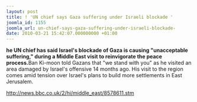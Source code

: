 ```yaml
---
layout: post
title: ! 'UN chief says Gaza suffering under Israeli blockade '
joomla_id: 1155
joomla_url: un-chief-says-gaza-suffering-under-israeli-blockade-
date: 2010-03-21 15:42:07.000000000 +01:00
---
```

<p><strong>he UN chief has said Israel's blockade of Gaza is causing "unacceptable suffering," during a Middle East visit to reinvigorate the peace process.</strong>Ban Ki-moon told Gazans that "we stand with you" as he visited an area damaged by Israel's offensive 14 months ago. His visit to the region comes amid tension over Israel's plans to build more settlements in East Jerusalem.</p>
<p><a href="http://news.bbc.co.uk/2/hi/middle_east/8578611.stm">http://news.bbc.co.uk/2/hi/middle_east/8578611.stm</a></p>
